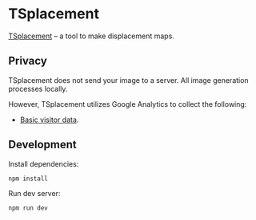 # TSplacement

[TSplacement] – a tool to make displacement maps.


## Privacy

TSplacement does not send your image to a server. All image generation processes locally.

However, TSplacement utilizes Google Analytics to collect the following:

- [Basic visitor data](https://support.google.com/analytics/answer/6004245?ref_topic=2919631).


## Development

Install dependencies:
```sh
npm install
```

Run dev server:
```sh
npm run dev
```


[TSplacement]: https://tsplacement.app
